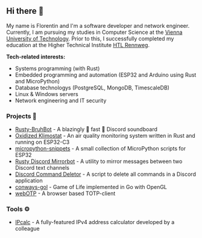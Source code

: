## **Hi there 👋**

My name is Florentin and I'm a software developer and network engineer.<br>
Currently, I am pursuing my studies in Computer Science at the [Vienna University of Technology](https://www.tuwien.at/en/).
Prior to this, I successfully completed my education at the Higher Technical Institute [HTL Rennweg](https://www.htlrennweg.at/).


**Tech-related interests:**
- Systems programming (with Rust)
- Embedded programming and automation (ESP32 and Arduino using Rust and MicroPython)
- Database technologys (PostgreSQL, MongoDB, TimescaleDB)
- Linux & Windows servers
- Network engineering and IT security

### Projects 🔧

-   [Rusty-BruhBot](https://github.com/LetUsFlow/Rusty-BruhBot) -
    A blazingly 🦀 fast 🚀 Discord soundboard
-   [Oxidized Klimostat](https://github.com/Oxidized-Klimostat/kls-rs) -
    An air quality monitoring system written in Rust and running on ESP32-C3
-   [micropython-snippets](https://github.com/LetUsFlow/micropython-snippets) -
    A small collection of MicroPython scripts for ESP32
-   [Rusty Discord Mirrorbot](https://github.com/LetUsFlow/Rusty-Discord-Mirrorbot) -
    A utility to mirror messages between two Discord text channels
-   [Discord Command Deletor](https://github.com/LetUsFlow/Discord-Command-Deletor) -
    A script to delete all commands in a Discord application
-   [conways-gol](https://github.com/LetUsFlow/conways-gol) -
    Game of Life implemented in Go with OpenGL
-   [webOTP](https://github.com/LetUsFlow/webOTP) - A
    browser based TOTP-client
### Tools ⚙

-   [IPcalc](https://ipcalc.letusflow.net/) - A
    fully-featured IPv4 address calculator developed by a colleague
